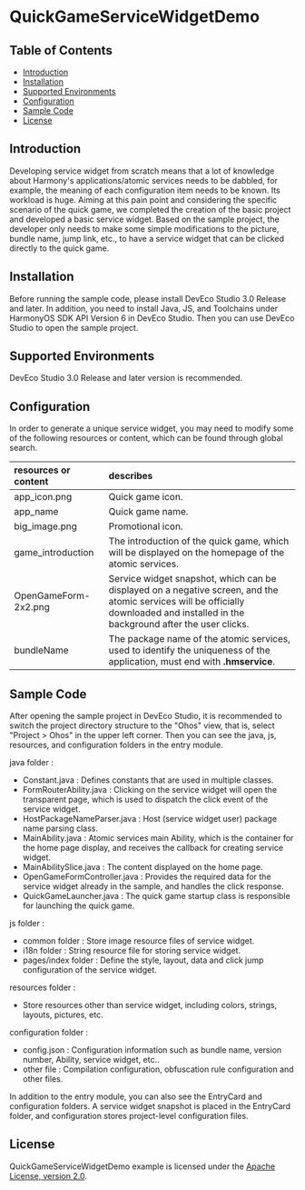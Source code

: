 # QuickGameServiceWidgetDemo

## Table of Contents

* [Introduction](#Introduction)
* [Installation](#Installation)
* [Supported Environments](#Supported_Environments)
* [Configuration](#Configuration)
* [Sample Code](#Sample_Code)
* [License](#License)

<a id="Introduction"></a>

## Introduction

Developing service widget from scratch means that a lot of knowledge about Harmony's applications/atomic services needs to be dabbled, for example, the meaning of each configuration item needs to be known. Its workload is huge. Aiming at this pain point and considering the specific scenario of the quick game, we completed the creation of the basic project and developed a basic service widget. Based on the sample project, the developer only needs to make some simple modifications to the picture, bundle name, jump link, etc., to have a service widget that can be clicked directly to the quick game.

<a id="Installation"></a>

## Installation

Before running the sample code, please install DevEco Studio 3.0 Release and later. In addition, you need to install Java, JS, and Toolchains under HarmonyOS SDK API Version 6 in DevEco Studio. Then you can use DevEco Studio to open the sample project.

<a id="Supported_Environments"></a>

## Supported Environments

 DevEco Studio 3.0 Release and later version is recommended.

<a id="Configuration"></a>

## Configuration

In order to generate a unique service widget, you may need to modify some of the following resources or content, which can be found through global search.

| resources or content | describes |
|:----- |:-------|
| app_icon.png | Quick game icon. |
| app_name | Quick game name. |
| big_image.png | Promotional icon. |
| game_introduction | The introduction of the quick game, which will be displayed on the homepage of the atomic services. |
| OpenGameForm-2x2.png | Service widget snapshot, which can be displayed on a negative screen, and the atomic services will be officially downloaded and installed in the background after the user clicks. |
| bundleName | The package name of the atomic services, used to identify the uniqueness of the application, must end with **.hmservice**. |

<a id="Sample_Code"></a>

## Sample Code

After opening the sample project in DevEco Studio, it is recommended to switch the project directory structure to the "Ohos" view, that is, select "Project > Ohos" in the upper left corner. Then you can see the java, js, resources, and configuration folders in the entry module.

java folder :

- Constant.java : Defines constants that are used in multiple classes.
- FormRouterAbility.java : Clicking on the service widget will open the transparent page, which is used to dispatch the click event of the service widget.
- HostPackageNameParser.java : Host (service widget user) package name parsing class.
- MainAbility.java : Atomic services main Ability, which is the container for the home page display, and receives the callback for creating service widget.
- MainAbilitySlice.java : The content displayed on the home page.
- OpenGameFormController.java : Provides the required data for the service widget already in the sample, and handles the click response.
- QuickGameLauncher.java : The quick game startup class is responsible for launching the quick game.

js folder :

- common folder : Store image resource files of service widget.
- i18n folder : String resource file for storing service widget.
- pages/index folder : Define the style, layout, data and click jump configuration of the service widget.

resources folder :

- Store resources other than service widget, including colors, strings, layouts, pictures, etc.

configuration folder  :

- config.json : Configuration information such as bundle name, version number, Ability, service widget, etc..
- other file : Compilation configuration, obfuscation rule configuration and other files.

In addition to the entry module, you can also see the EntryCard and configuration folders. A service widget snapshot is placed in the EntryCard folder, and configuration stores project-level configuration files.

<a id="License"></a>

## License

QuickGameServiceWidgetDemo example is licensed under the [Apache License, version 2.0](http://www.apache.org/licenses/LICENSE-2.0).
